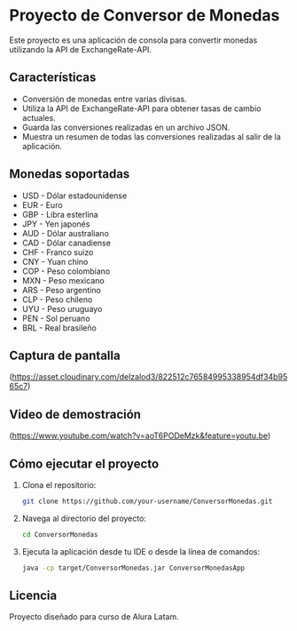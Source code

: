 # Proyecto de Conversor de Monedas

Este proyecto es una aplicación de consola para convertir monedas utilizando la API de ExchangeRate-API.

## Características

- Conversión de monedas entre varias divisas.
- Utiliza la API de ExchangeRate-API para obtener tasas de cambio actuales.
- Guarda las conversiones realizadas en un archivo JSON.
- Muestra un resumen de todas las conversiones realizadas al salir de la aplicación.

## Monedas soportadas

- USD - Dólar estadounidense
- EUR - Euro
- GBP - Libra esterlina
- JPY - Yen japonés
- AUD - Dólar australiano
- CAD - Dólar canadiense
- CHF - Franco suizo
- CNY - Yuan chino
- COP - Peso colombiano
- MXN - Peso mexicano
- ARS - Peso argentino
- CLP - Peso chileno
- UYU - Peso uruguayo
- PEN - Sol peruano
- BRL - Real brasileño

## Captura de pantalla

(https://asset.cloudinary.com/delzalod3/822512c76584995338954df34b9565c7)

## Video de demostración

(https://www.youtube.com/watch?v=aoT6PODeMzk&feature=youtu.be)


## Cómo ejecutar el proyecto

1. Clona el repositorio:
    ```sh
    git clone https://github.com/your-username/ConversorMonedas.git
    ```

2. Navega al directorio del proyecto:
    ```sh
    cd ConversorMonedas
    ```

3. Ejecuta la aplicación desde tu IDE o desde la línea de comandos:
    ```sh
    java -cp target/ConversorMonedas.jar ConversorMonedasApp
    ```



## Licencia

Proyecto diseñado para curso de Alura Latam.


